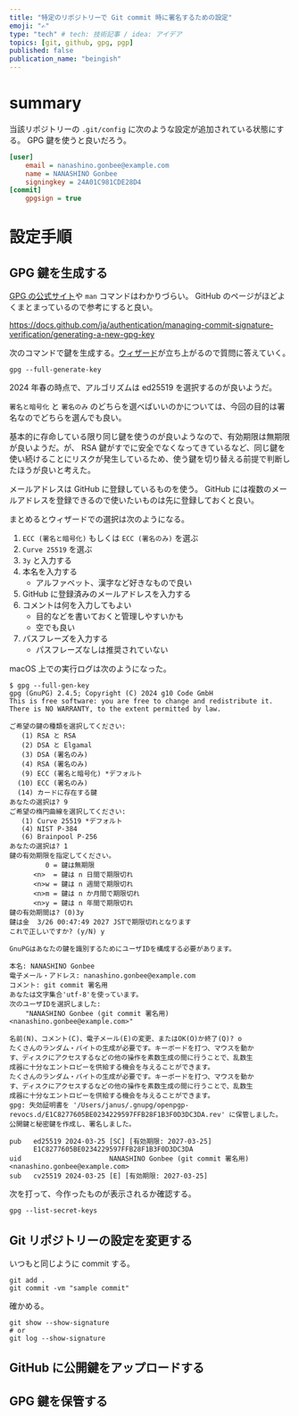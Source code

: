 ```yaml
---
title: "特定のリポジトリーで Git commit 時に署名するための設定"
emoji: "✍️"
type: "tech" # tech: 技術記事 / idea: アイデア
topics: [git, github, gpg, pgp]
published: false
publication_name: "beingish"
---
```


# summary

当該リポジトリーの `.git/config` に次のような設定が追加されている状態にする。 GPG 鍵を使うと良いだろう。

```ini
[user]
	email = nanashino.gonbee@example.com
	name = NANASHINO Gonbee
	signingkey = 24A01C981CDE28D4
[commit]
	gpgsign = true
```

# 設定手順

## GPG 鍵を生成する

[GPG の公式サイト](https://gnupg.org/documentation/index.html)や `man` コマンドはわかりづらい。 GitHub のページがほどよくまとまっているので参考にすると良い。

https://docs.github.com/ja/authentication/managing-commit-signature-verification/generating-a-new-gpg-key

次のコマンドで鍵を生成する。[ウィザード](<https://ja.wikipedia.org/wiki/%E3%82%A6%E3%82%A3%E3%82%B6%E3%83%BC%E3%83%89_(%E3%82%BD%E3%83%95%E3%83%88%E3%82%A6%E3%82%A7%E3%82%A2)>)が立ち上がるので質問に答えていく。

```shell
gpg --full-generate-key
```

2024 年春の時点で、アルゴリズムは ed25519 を選択するのが良いようだ。

`署名と暗号化` と `署名のみ` のどちらを選べばいいのかについては、今回の目的は署名なのでどちらを選んでも良い。

基本的に存命している限り同じ鍵を使うのが良いようなので、有効期限は無期限が良いようだ。が、 RSA 鍵がすでに安全でなくなってきているなど、同じ鍵を使い続けることにリスクが発生しているため、使う鍵を切り替える前提で判断したほうが良いと考えた。

メールアドレスは GitHub に登録しているものを使う。 GitHub には複数のメールアドレスを登録できるので使いたいものは先に登録しておくと良い。

まとめるとウィザードでの選択は次のようになる。

1. `ECC (署名と暗号化)` もしくは `ECC (署名のみ)` を選ぶ
2. `Curve 25519` を選ぶ
3. `3y` と入力する
4. 本名を入力する
   - アルファベット、漢字など好きなもので良い
5. GitHub に登録済みのメールアドレスを入力する
6. コメントは何を入力してもよい
   - 目的などを書いておくと管理しやすいかも
   - 空でも良い
7. パスフレーズを入力する
   - パスフレーズなしは推奨されていない

macOS 上での実行ログは次のようになった。

```
$ gpg --full-gen-key
gpg (GnuPG) 2.4.5; Copyright (C) 2024 g10 Code GmbH
This is free software: you are free to change and redistribute it.
There is NO WARRANTY, to the extent permitted by law.

ご希望の鍵の種類を選択してください:
   (1) RSA と RSA
   (2) DSA と Elgamal
   (3) DSA (署名のみ)
   (4) RSA (署名のみ)
   (9) ECC (署名と暗号化) *デフォルト
  (10) ECC (署名のみ)
  (14) カードに存在する鍵
あなたの選択は? 9
ご希望の楕円曲線を選択してください:
   (1) Curve 25519 *デフォルト
   (4) NIST P-384
   (6) Brainpool P-256
あなたの選択は? 1
鍵の有効期限を指定してください。
         0 = 鍵は無期限
      <n>  = 鍵は n 日間で期限切れ
      <n>w = 鍵は n 週間で期限切れ
      <n>m = 鍵は n か月間で期限切れ
      <n>y = 鍵は n 年間で期限切れ
鍵の有効期間は? (0)3y
鍵は金  3/26 00:47:49 2027 JSTで期限切れとなります
これで正しいですか? (y/N) y

GnuPGはあなたの鍵を識別するためにユーザIDを構成する必要があります。

本名: NANASHINO Gonbee
電子メール・アドレス: nanashino.gonbee@example.com
コメント: git commit 署名用
あなたは文字集合'utf-8'を使っています。
次のユーザIDを選択しました:
    "NANASHINO Gonbee (git commit 署名用) <nanashino.gonbee@example.com>"

名前(N)、コメント(C)、電子メール(E)の変更、またはOK(O)か終了(Q)? o
たくさんのランダム・バイトの生成が必要です。キーボードを打つ、マウスを動か
す、ディスクにアクセスするなどの他の操作を素数生成の間に行うことで、乱数生
成器に十分なエントロピーを供給する機会を与えることができます。
たくさんのランダム・バイトの生成が必要です。キーボードを打つ、マウスを動か
す、ディスクにアクセスするなどの他の操作を素数生成の間に行うことで、乱数生
成器に十分なエントロピーを供給する機会を与えることができます。
gpg: 失効証明書を '/Users/janus/.gnupg/openpgp-revocs.d/E1C8277605BE0234229597FFB28F1B3F0D3DC3DA.rev' に保管しました。
公開鍵と秘密鍵を作成し、署名しました。

pub   ed25519 2024-03-25 [SC] [有効期限: 2027-03-25]
      E1C8277605BE0234229597FFB28F1B3F0D3DC3DA
uid                      NANASHINO Gonbee (git commit 署名用) <nanashino.gonbee@example.com>
sub   cv25519 2024-03-25 [E] [有効期限: 2027-03-25]
```

次を打って、今作ったものが表示されるか確認する。

```shell
gpg --list-secret-keys
```

## Git リポジトリーの設定を変更する

いつもと同じように commit する。

```shell
git add .
git commit -vm "sample commit"
```

確かめる。

```shell
git show --show-signature
# or
git log --show-signature
```

## GitHub に公開鍵をアップロードする

## GPG 鍵を保管する
